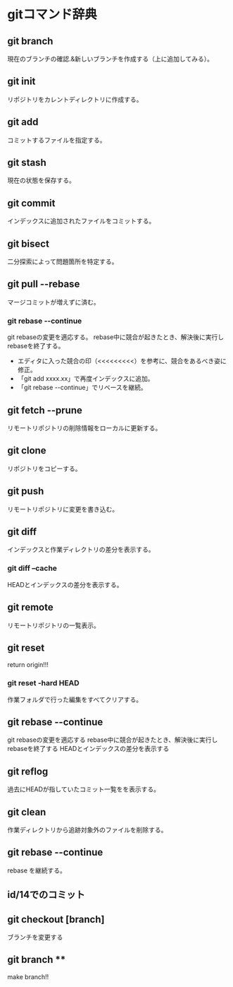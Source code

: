 # gitコマンド辞典

## git branch
現在のブランチの確認.&新しいブランチを作成する（上に追加してみる）。

## git init
リポジトリをカレントディレクトリに作成する。

## git add
コミットするファイルを指定する。

## git stash
現在の状態を保存する。

## git commit
インデックスに追加されたファイルをコミットする。

## git bisect
二分探索によって問題箇所を特定する。

## git pull --rebase
マージコミットが増えずに済む。

### git rebase --continue
git rebaseの変更を適応する。
rebase中に競合が起きたとき、解決後に実行しrebaseを終了する。

* エディタに入った競合の印（<<<<<<<<<）を参考に、競合をあるべき姿に修正。
* 「git add xxxx.xx」で再度インデックスに追加。
* 「git rebase --continue」でリベースを継続。


## git fetch --prune
リモートリポジトリの削除情報をローカルに更新する。

## git clone
リポジトリをコピーする。

## git push
リモートリポジトリに変更を書き込む。

## git diff
インデックスと作業ディレクトリの差分を表示する。

### git diff –cache
HEADとインデックスの差分を表示する。

## git remote
リモートリポジトリの一覧表示。

## git reset
return origin!!!

### git reset -hard HEAD
作業フォルダで行った編集をすべてクリアする。

## git rebase --continue
git rebaseの変更を適応する
rebase中に競合が起きたとき、解決後に実行しrebaseを終了する
HEADとインデックスの差分を表示する

## git reflog
過去にHEADが指していたコミット一覧をを表示する。

## git clean
作業ディレクトリから追跡対象外のファイルを削除する。

## git rebase --continue
rebase を継続する。

## id/14でのコミット
## git checkout [branch]
ブランチを変更する

## git branch **
make branch!!

